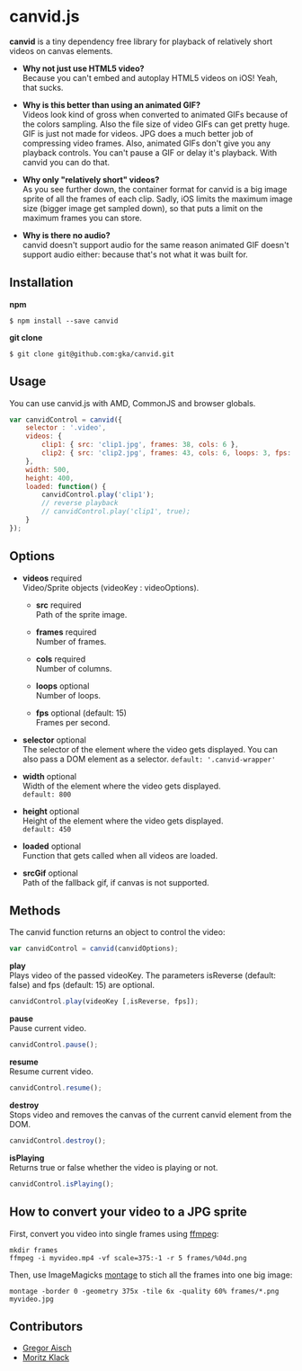 # canvid.js

**canvid** is a tiny dependency free library for playback of relatively short videos on canvas elements. 

* **Why not just use HTML5 video?**  
  Because you can't embed and autoplay HTML5 videos on iOS! Yeah, that sucks.

* **Why is this better than using an animated GIF?**  
  Videos look kind of gross when converted to animated GIFs because of the colors sampling. Also the file size of video GIFs can get pretty huge. GIF is just not made for videos. JPG does a much better job of compressing video frames. Also, animated GIFs don't give you any playback controls. You can't pause a GIF or delay it's playback. With canvid you can do that.

* **Why only "relatively short" videos?**  
  As you see further down, the container format for canvid is a big image sprite of all the frames of each clip. Sadly, iOS limits the maximum image size (bigger image get sampled down), so that puts a limit on the maximum frames you can store.

* **Why is there no audio?**  
  canvid doesn't support audio for the same reason animated GIF doesn't support audio either: because that's not what it was built for. 

## Installation

**npm**

```
$ npm install --save canvid
```

**git clone**

```
$ git clone git@github.com:gka/canvid.git
```

## Usage

You can use canvid.js with AMD, CommonJS and browser globals.

```js
var canvidControl = canvid({
    selector : '.video',
    videos: {
        clip1: { src: 'clip1.jpg', frames: 38, cols: 6 },
        clip2: { src: 'clip2.jpg', frames: 43, cols: 6, loops: 3, fps: 24 }
    },
    width: 500,
    height: 400,
    loaded: function() {
        canvidControl.play('clip1');
        // reverse playback
        // canvidControl.play('clip1', true);
    }
});
```

## Options

* **videos** required  
  Video/Sprite objects (videoKey : videoOptions).

  * **src** required  
    Path of the sprite image.
  
  * **frames** required  
    Number of frames. 
 
  * **cols** required  
    Number of columns.  

  * **loops** optional  
    Number of loops.

  * **fps** optional (default: 15)  
    Frames per second.


* **selector** optional  
  The selector of the element where the video gets displayed. You can also pass a DOM element as a selector.
  `default: '.canvid-wrapper'`

* **width** optional  
  Width of the element where the video gets displayed.  
  `default: 800`

* **height** optional  
  Height of the element where the video gets displayed.  
  `default: 450`

* **loaded** optional  
  Function that gets called when all videos are loaded.

* **srcGif** optional  
  Path of the fallback gif, if canvas is not supported.  


## Methods

The canvid function returns an object to control the video:

```js
var canvidControl = canvid(canvidOptions);
```

**play**  
Plays video of the passed videoKey. The parameters isReverse (default: false) and fps (default: 15) are optional.

```js
canvidControl.play(videoKey [,isReverse, fps]);
```

**pause**  
Pause current video.

```js
canvidControl.pause();
```

**resume**  
Resume current video.

```js
canvidControl.resume();
```

**destroy**  
Stops video and removes the canvas of the current canvid element from the DOM.

```js
canvidControl.destroy();
```

**isPlaying**  
Returns true or false whether the video is playing or not.

```js
canvidControl.isPlaying();
```

## How to convert your video to a JPG sprite

First, convert you video into single frames using [ffmpeg](https://www.ffmpeg.org/):


```
mkdir frames
ffmpeg -i myvideo.mp4 -vf scale=375:-1 -r 5 frames/%04d.png
```

Then, use ImageMagicks [montage](http://www.imagemagick.org/script/montage.php) to stich all the frames into one big image:

```
montage -border 0 -geometry 375x -tile 6x -quality 60% frames/*.png myvideo.jpg
```

## Contributors

* [Gregor Aisch](http://driven-by-data.net)
* [Moritz Klack](http://moritzklack.com)
